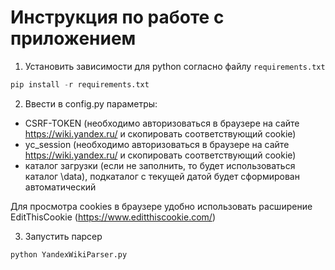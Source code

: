 ﻿# Инструкция по работе с приложением

1. Установить зависимости для python согласно файлу `requirements.txt`
```python
pip install -r requirements.txt
```

2. Ввести в config.py параметры:
- CSRF-TOKEN (необходимо авторизоваться в браузере на сайте https://wiki.yandex.ru/ и скопировать соответствующий cookie)
- yc_session (необходимо авторизоваться в браузере на сайте https://wiki.yandex.ru/ и скопировать соответствующий cookie)
- каталог загрузки (если не заполнить, то будет использоваться каталог \data), подкаталог с текущей датой будет сформирован автоматический

Для просмотра cookies в браузере удобно использовать расширение EditThisCookie (https://www.editthiscookie.com/)

3. Запустить парсер
```python
python YandexWikiParser.py
```
